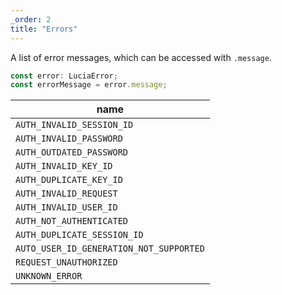 ```yaml
---
_order: 2
title: "Errors"
---
```


A list of error messages, which can be accessed with `.message`.

```ts
const error: LuciaError;
const errorMessage = error.message;
```

| name                                    |
| --------------------------------------- |
| `AUTH_INVALID_SESSION_ID`               |
| `AUTH_INVALID_PASSWORD`                 |
| `AUTH_OUTDATED_PASSWORD`                |
| `AUTH_INVALID_KEY_ID`                   |
| `AUTH_DUPLICATE_KEY_ID`                 |
| `AUTH_INVALID_REQUEST`                  |
| `AUTH_INVALID_USER_ID`                  |
| `AUTH_NOT_AUTHENTICATED`                |
| `AUTH_DUPLICATE_SESSION_ID`             |
| `AUTO_USER_ID_GENERATION_NOT_SUPPORTED` |
| `REQUEST_UNAUTHORIZED`                  |
| `UNKNOWN_ERROR`                         |
